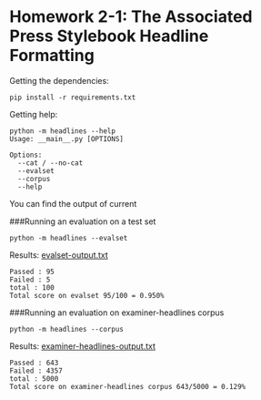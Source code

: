 # Homework 2-1: The Associated Press Stylebook Headline Formatting 
 

Getting the dependencies:
```
pip install -r requirements.txt
```

Getting help:
```
python -m headlines --help
Usage: __main__.py [OPTIONS]

Options:
  --cat / --no-cat
  --evalset
  --corpus
  --help 
```

You can find the output of current 

###Running an evaluation on a test set
```
python -m headlines --evalset
```
Results: [evalset-output.txt](evalset-output.txt)

```
Passed : 95
Failed : 5
total : 100
Total score on evalset 95/100 = 0.950%
```

###Running an evaluation on examiner-headlines corpus
```
python -m headlines --corpus
```
Results: [examiner-headlines-output.txt](examiner-headlines-output.txt)

```
Passed : 643
Failed : 4357
total : 5000
Total score on examiner-headlines corpus 643/5000 = 0.129%
```